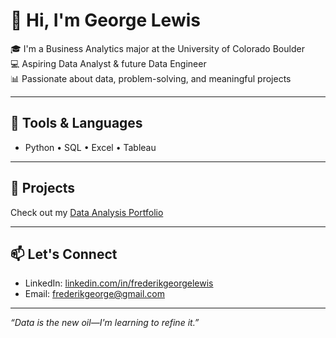 # 👋 Hi, I'm George Lewis

🎓 I'm a Business Analytics major at the University of Colorado Boulder  
💻 Aspiring Data Analyst & future Data Engineer  
📊 Passionate about data, problem-solving, and meaningful projects

---

## 🔧 Tools & Languages

- Python • SQL • Excel • Tableau

---

## 📂 Projects

Check out my [Data Analysis Portfolio](https://github.com/fghlewis/Data-Analysis-Portfolio)


---

## 📫 Let's Connect

- LinkedIn: [linkedin.com/in/frederikgeorgelewis](https://www.linkedin.com/in/frederikgeorgelewis)
- Email: frederikgeorge@gmail.com

---

_“Data is the new oil—I'm learning to refine it.”_

